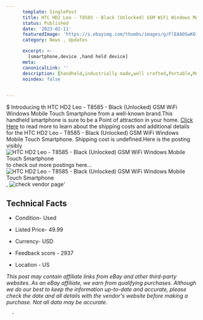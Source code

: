 ```yaml
---
      template: SinglePost
      title: HTC HD2 Leo - T8585 - Black (Unlocked) GSM WiFi Windows Mobile Touch Smartphone
      status: Published
      date: '2023-02-11'
      featuredImage: 'https://i.ebayimg.com/thumbs/images/g/FlEAAOSwK61gEuBv/s-l225.jpg'
      category: News , Updates

      excerpt: >-
        [smartphone,device ,hand held device]
      meta:
      canonicalLink: ''
      description: [handheld,industrially made,well crafted,Portable,Mobile,Compact,Convenient,Lightweight,Maneuverable,Man-portable,Miniature,Carriable,Hand-held,Light,Holdable,Transportable,Mobile device,Pocket-sized,On-the-go,Wireless,Cordless,Compact size,Convenient size, smartphone,device ,hand held device]
      noindex: false
      

---
```

$
      Introducing th HTC HD2 Leo - T8585 - Black (Unlocked) GSM WiFi Windows Mobile Touch Smartphone from a well-known brand.This handheld smartphone is sure to be a Point of attraction  in your home. [Click Here](https://www.ebay.com/itm/402665813488?hash=item5dc0c0b5f0%3Ag%3AFlEAAOSwK61gEuBv&amdata=enc%3AAQAHAAAA4KedoGZ%2FIx6kFdVEClU7Tf9I8E9LIKmFkk3LOami1l3qIjyJ54c8B3SYgDRnU7qXFwP481sO0%2F0eTLWu7W0y7nY1Ske7wWNBdZi7rlFeeR9J0ypVL7SF%2Bb5E4FM8pacGkVGa%2BPYuxKiLB6qLghGMvrfKYES%2F7xeihIF6Fk6eH0dEQmpCfpCUa8GlfTMoGEAi8DJqUjApAPTm6YuJeCozUOTxc%2BSfZHSQaNmfdEB6kjlduDMAT%2Fm%2FleLcxMHO0sTGj4SF%2BvjnG%2Fu9o7T2MeMMktUWzCuvN2O7PJfG4VsL81Gg&mkevt=1&mkcid=1&mkrid=711-53200-19255-0&campid=%253CePNCampaignId%253E&customid=%253CreferenceId%253E&toolid=10049) to read more to learn about the shipping costs and additional details for the HTC HD2 Leo - T8585 - Black (Unlocked) GSM WiFi Windows Mobile Touch Smartphone. Shipping cost is undefined.Here is the posting visibly ![HTC HD2 Leo - T8585 - Black (Unlocked) GSM WiFi Windows Mobile Touch Smartphone](https://i.ebayimg.com/thumbs/images/g/FlEAAOSwK61gEuBv/s-l225.jpg) to check out more postings here... ![HTC HD2 Leo - T8585 - Black (Unlocked) GSM WiFi Windows Mobile Touch Smartphone](https://i.ebayimg.com/images/g/FlEAAOSwK61gEuBv/s-l1600.jpg), ![check vendor page](https://origin-galleryplus.ebayimg.com/ws/web/402665813488_2_0_1/225x225.jpg,https://origin-galleryplus.ebayimg.com/ws/web/402665813488_3_0_1/225x225.jpg,https://origin-galleryplus.ebayimg.com/ws/web/402665813488_4_0_1/225x225.jpg,https://origin-galleryplus.ebayimg.com/ws/web/402665813488_5_0_1/225x225.jpg,https://origin-galleryplus.ebayimg.com/ws/web/402665813488_6_0_1/225x225.jpg,https://origin-galleryplus.ebayimg.com/ws/web/402665813488_7_0_1/225x225.jpg,https://origin-galleryplus.ebayimg.com/ws/web/402665813488_8_0_1/225x225.jpg)'

      

 ## Technical Facts 



     
      

 - Condition- Used 


      

 - Listed Price- 49.99 


      

 - Currency- USD 


      

 - Feedback score - 2937 


      

 - Location - US 


      
      

 *_This post may contain affiliate links from eBay and other third-party websites. As an eBay affiliate, we earn from qualifying purchases. Although we do our best to keep the information up-to-date and accurate, please check the date and all details with the vendor's website before making a purchase. Not all data may be accurate._*




      -
